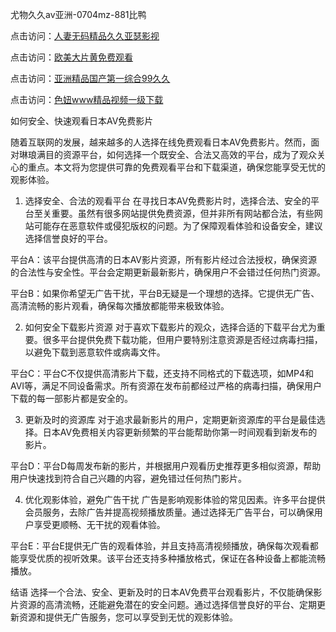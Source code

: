 
尤物久久av亚洲-0704mz-881比鸭


点击访问：<a href="https://gsd-agv.pages.dev/">人妻无码精品久久亚瑟影视</a>

点击访问：<a href="https://bered.pages.dev/">欧美大片黄免费观看</a>

点击访问：<a href="https://gda-c7m.pages.dev/">亚洲精品国产第一综合99久久</a>

点击访问：<a href="https://vassv.pages.dev/">色妞www精品视频一级下载</a>



如何安全、快速观看日本AV免费影片

随着互联网的发展，越来越多的人选择在线免费观看日本AV免费影片。然而，面对琳琅满目的资源平台，如何选择一个既安全、合法又高效的平台，成为了观众关心的重点。本文将为您提供可靠的免费观看平台和下载渠道，确保您能享受无忧的观影体验。

1. 选择安全、合法的观看平台
在寻找日本AV免费影片时，选择合法、安全的平台至关重要。虽然有很多网站提供免费资源，但并非所有网站都合法，有些网站可能存在恶意软件或侵犯版权的问题。为了保障观看体验和设备安全，建议选择信誉良好的平台。

平台A：该平台提供高清的日本AV影片资源，所有影片经过合法授权，确保资源的合法性与安全性。平台会定期更新最新影片，确保用户不会错过任何热门资源。

平台B：如果你希望无广告干扰，平台B无疑是一个理想的选择。它提供无广告、高清流畅的影片观看，确保每次播放都能带来极致体验。

2. 如何安全下载影片资源
对于喜欢下载影片的观众，选择合适的下载平台尤为重要。很多平台提供免费下载功能，但用户要特别注意资源是否经过病毒扫描，以避免下载到恶意软件或病毒文件。

平台C：平台C不仅提供高清影片下载，还支持不同格式的下载选项，如MP4和AVI等，满足不同设备需求。所有资源在发布前都经过严格的病毒扫描，确保用户下载的每一部影片都是安全的。

3. 更新及时的资源库
对于追求最新影片的用户，定期更新资源库的平台是最佳选择。日本AV免费相关内容更新频繁的平台能帮助你第一时间观看到新发布的影片。

平台D：平台D每周发布新的影片，并根据用户观看历史推荐更多相似资源，帮助用户快速找到符合自己兴趣的内容，避免错过任何热门影片。

4. 优化观影体验，避免广告干扰
广告是影响观影体验的常见因素。许多平台提供会员服务，去除广告并提高视频播放质量。通过选择无广告平台，可以确保用户享受更顺畅、无干扰的观看体验。

平台E：平台E提供无广告的观看体验，并且支持高清视频播放，确保每次观看都能享受优质的视听效果。该平台还支持多种播放格式，保证在各种设备上都能流畅播放。

结语
选择一个合法、安全、更新及时的日本AV免费平台观看影片，不仅能确保影片资源的高清流畅，还能避免潜在的安全问题。通过选择信誉良好的平台、定期更新资源和提供无广告服务，您可以享受到无忧的观影体验。













<span style="display:none;">[Canonical link](  ）</span>
